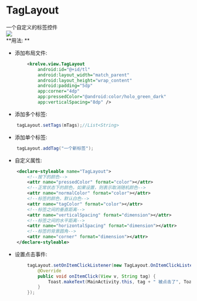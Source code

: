 # TagLayout
一个自定义的标签控件  
![](https://github.com/iKrelve/TagLayout/blob/master/1.png?raw=true)  
**用法:  **

* 添加布局文件:  
```xml
        <krelve.view.TagLayout
            android:id="@+id/tl"
            android:layout_width="match_parent"
            android:layout_height="wrap_content"
            android:padding="5dp"
            app:corner="4dp"
            app:pressedColor="@android:color/holo_green_dark"
            app:verticalSpacing="8dp" />
```
* 添加多个标签:  
```java
	tagLayout.setTags(mTags);//List<String>
```
* 添加单个标签:
```java
	tagLayout.addTag("一个新标签");
```
* 自定义属性:  
```xml
    <declare-styleable name="TagLayout">
	    <!--按下的颜色-->
        <attr name="pressedColor" format="color"></attr>
        <!--正常状态下的颜色，如果设置，则表示取消随机颜色-->
        <attr name="normalColor" format="color"></attr>
        <!--标签的颜色，默认白色-->
        <attr name="tagColor" format="color"></attr>
        <!--标签之间的垂直距离-->
        <attr name="verticalSpacing" format="dimension"></attr>
        <!--标签之间的水平距离-->
        <attr name="horizontalSpacing" format="dimension"></attr>
        <!--标签的背景圆角-->
        <attr name="corner" format="dimension"></attr>
    </declare-styleable>
```
* 设置点击事件:  
```java
        tagLayout.setOnItemClickListener(new TagLayout.OnItemClickListener() {
            @Override
            public void onItemClick(View v, String tag) {
                Toast.makeText(MainActivity.this, tag + " 被点击了", Toast.LENGTH_SHORT).show();
            }
        });
```
